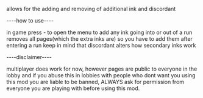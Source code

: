 allows for the adding and removing of additional ink and discordant

----how to use----

in game press - to open the menu to add any ink
going into or out of a run removes all pages(which the extra inks are) so you have to add them after entering a run
keep in mind that discordant alters how secondary inks work

----disclaimer----

multiplayer does work for now, however pages are public to everyone in the lobby and if you abuse this in lobbies with people who dont want you using this mod you are liable to be banned, ALWAYS ask for permission from everyone you are playing with before using this mod.
